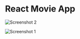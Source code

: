 # React Movie App 
![Screenshot 2](https://user-images.githubusercontent.com/68656122/128656899-3e81e2d0-2e6f-4160-91b6-86b132f580e8.png)

![Screenshot 1](https://user-images.githubusercontent.com/68656122/128656879-c80ff73d-d8a8-492d-a513-918e9e02a591.png)
